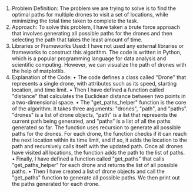 # 
1. Problem Definition:
The problem we are trying to solve is to find the optimal paths for multiple drones to visit a set of locations,
while minimizing the total time taken to complete the task.
2. Approach:
To solve this problem, I have taken a brute force approach that involves generating all possible paths for the
drones and then selecting the path that takes the least amount of time.
3. Libraries or Frameworks Used:
I have not used any external libraries or frameworks to construct this algorithm. The code is written in
Python, which is a popular programming language for data analysis and scientific computing. However, we
can visualize the path of drones with the help of matplotlib.
4. Explanation of the Code:
• The code defines a class called "Drone" that represents a single drone, with attributes such as its speed,
starting location, and time limit.
• Then I have defined a function called "distance" that calculates the Euclidean distance between two points
in a two-dimensional space.
• The "get_paths_helper" function is the core of the algorithm. It takes three arguments: "drones", "path", and
"paths". "drones" is a list of drone objects, "path" is a list that represents the current path being generated, and
"paths" is a list of all the paths generated so far. The function uses recursion to generate all possible paths for
the drones. For each drone, the function checks if it can reach the next location within its time limit, and if so,
it adds the location to the path and recursively calls itself with the updated path. Once all drones have visited
all locations, the function adds the path to the list of paths.
• Finally, I have defined a function called "get_paths" that calls "get_paths_helper" for each drone and returns
the list of all possible paths.
• Then I have created a list of drone objects and call the "get_paths" function to generate all possible paths. 
We then print out the paths generated for each drone.
